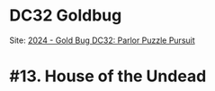 # DC32 Goldbug
Site: [2024 - Gold Bug DC32: Parlor Puzzle Pursuit](https://bbs.goldbug.cryptovillage.org/puzzles.html)

# #13. House of the Undead
